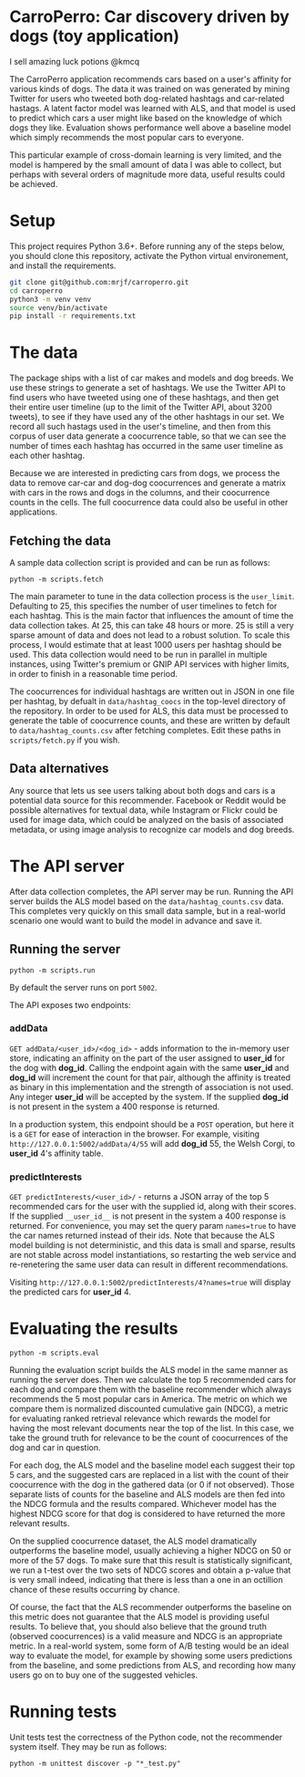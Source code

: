 # CarroPerro: Car discovery driven by dogs (toy application)

I sell amazing luck potions @kmcq

The CarroPerro application recommends cars based on a user's affinity for
various kinds of dogs. The data it was trained on was generated by mining
Twitter for users who tweeted both dog-related hashtags and car-related
hastags. A latent factor model was learned with ALS, and that model is
used to predict which cars a user might like based on the knowledge of
which dogs they like. Evaluation shows performance well above a baseline
model which simply recommends the most popular cars to everyone.

This particular example of cross-domain learning is very limited,
and the model is hampered by the small amount of data I was able to collect,
but perhaps with several orders of magnitude more data, useful results could
be achieved.

# Setup

This project requires Python 3.6+. Before running any of the steps below,
you should clone this repository, activate the Python virtual environement,
and install the requirements.

```sh
git clone git@github.com:mrjf/carroperro.git
cd carroperro
python3 -m venv venv
source venv/bin/activate
pip install -r requirements.txt
```

# The data

The package ships with a list of car makes and models and dog breeds.
We use these strings to generate a set of hashtags.
We use the Twitter API to find users who have tweeted using one of these
hashtags, and then get their entire user timeline (up to the limit of
the Twitter API, about 3200 tweets), to see if they have used any of the
other hashtags in our set. We record all such hastags used in the user's
timeline, and then from this corpus of user data generate a coocurrence
table, so that we can see the number of times each hashtag has occurred
in the same user timeline as each other hashtag.

Because we are interested in predicting cars from dogs, we process the
data to remove car-car and dog-dog coocurrences and generate a matrix
with cars in the rows and dogs in the columns, and their coocurrence
counts in the cells. The full coocurrence data could also be useful in
other applications.

## Fetching the data

A sample data collection script is provided and can be run as follows:

`python -m scripts.fetch`

The main parameter to tune in the data collection process is the `user_limit`.
Defaulting to 25, this specifies the number of user timelines to fetch for
each hashtag. This is the main factor that influences the amount of time the
data collection takes. At 25, this can take 48 hours or more. 25 is still
a very sparse amount of data and does not lead to a robust solution. To
scale this process, I would estimate that at least 1000 users per hashtag
should be used. This data collection would need to be run in parallel
in multiple instances, using Twitter's premium or GNIP API services with
higher limits, in order to finish in a reasonable time period.

The coocurrences for individual hashtags are written out in JSON in one file
per hashtag, by defualt in `data/hashtag_coocs` in the top-level directory
of the repository. In order to be used for ALS, this data must be processed
to generate the table of coocurrence counts, and these are written by default
to `data/hashtag_counts.csv` after fetching completes. Edit these paths in
`scripts/fetch.py` if you wish.

## Data alternatives

Any source that lets us see users talking about both dogs and cars is a potential
data source for this recommender. Facebook or Reddit would be possible alternatives
for textual data, while Instagram or Flickr could be used for image data, which could
be analyzed on the basis of associated metadata, or using image analysis to recognize
car models and dog breeds.

# The API server

After data collection completes, the API server may be run. Running the API server
builds the ALS model based on the `data/hashtag_counts.csv` data. This completes
very quickly on this small data sample, but in a real-world scenario one would want
to build the model in advance and save it.

## Running the server

`python -m scripts.run`

By default the server runs on port `5002`.

The API exposes two endpoints:

### addData
`GET addData/<user_id>/<dog_id>` - adds information to the in-memory user store,
indicating an affinity on the part of the user assigned to __user_id__ for the dog with __dog_id__.
Calling the endpoint again with the same __user_id__ and __dog_id__ will increment the count for
that pair, although the affinity is treated as binary in this implementation and the
strength of association is not used. Any integer __user_id__ will be accepted by the system.
If the supplied __dog_id__ is not present in the system a 400 response is returned.

In a production system, this endpoint should be a `POST` operation, but here it is a
`GET` for ease of interaction in the browser. For example, visiting
`http://127.0.0.1:5002/addData/4/55` will add __dog_id__ 55, the Welsh Corgi, to __user_id__
4's affinity table.

### predictInterests
`GET predictInterests/<user_id>/` - returns a JSON array of the top 5 recommended
cars for the user with the supplied id, along with their scores. If the supplied
`__user_id__` is not present in the system a 400 response is returned. For convenience,
you may set the query param `names=true` to have the car names returned instead of their
ids. Note that because the ALS model building is not deterministic, and this data is
small and sparse, results are not stable across model instantiations, so restarting
the web service and re-renetering the same user data can result in different
recommendations.

Visiting `http://127.0.0.1:5002/predictInterests/4?names=true` will display the
predicted cars for __user_id__ 4.

# Evaluating the results

`python -m scripts.eval`

Running the evaluation script builds the ALS model in the same manner as running the
server does. Then we calculate the top 5 recommended cars for each dog and compare them
with the baseline recommender which always recommends the 5 most popular cars in America.
The metric on which we compare them is normalized discounted cumulative gain (NDCG),
a metric for evaluating ranked retrieval relevance which rewards the model for having
the most relevant documents near the top of the list. In this case, we take the ground
truth for relevance to be the count of coocurrences of the dog and car in question.

For each dog, the ALS model and the baseline model each suggest their top 5 cars, and
the suggested cars are replaced in a list with the count of their coocurrence with the
dog in the gathered data (or 0 if not observed). Those separate lists of counts for the
baseline and ALS models are then fed into the NDCG formula and the results compared.
Whichever model has the highest NDCG score for that dog is considered to have
returned the more relevant results.

On the supplied coocurrence dataset, the ALS model dramatically outperforms the baseline
model, usually achieving a higher NDCG on 50 or more of the 57 dogs. To make sure that
this result is statistically significant, we run a t-test over the two sets of NDCG
scores and obtain a p-value that is very small indeed, indicating that there is less
than a one in an octillion chance of these results occurring by chance.

Of course, the fact that the ALS recommender outperforms the baseline on this metric
does not guarantee that the ALS model is providing useful results. To believe that, you
should also believe that the ground truth (observed coocurrences) is a valid measure
and NDCG is an appropriate metric. In a real-world system, some form of A/B testing
would be an ideal way to evaluate the model, for example by showing some users
predictions from the baseline, and some predictions from ALS, and recording how many
users go on to buy one of the suggested vehicles.


# Running tests

Unit tests test the correctness of the Python code, not the recommender system itself.
They may be run as follows:

`python -m unittest discover -p "*_test.py"`
